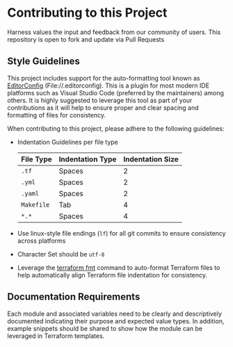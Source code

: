 # Contributing to this Project
Harness values the input and feedback from our community of users.  This repository is open to fork and update via Pull Requests

## Style Guidelines
This project includes support for the auto-formatting tool known as [EditorConfig](https://EditorConfig.org) (File://.editorconfig).  This is a plugin for most modern IDE platforms such as Visual Studio Code (preferred by the maintainers) among others.  It is highly suggested to leverage this tool as part of your contributions as it will help to ensure proper and clear spacing and formatting of files for consistency.

When contributing to this project, please adhere to the following guidelines:
* Indentation Guidelines per file type

    | File Type | Indentation Type | Indentation Size |
    | --- | --- | --- |
    | `.tf` | Spaces | 2 |
    | `.yml` | Spaces | 2 |
    | `.yaml` | Spaces | 2 |
    | `Makefile`| Tab | 4 |
    | `*.*` | Spaces | 4 |

* Use linux-style file endings (`lf`) for all git commits to ensure consistency across platforms
* Character Set should be `utf-8`
* Leverage the [terraform fmt](https://developer.hashicorp.com/terraform/cli/commands/fmt) command to auto-format Terraform files to help automatically align Terraform file indentation for consistency.

## Documentation Requirements
Each module and associated variables need to be clearly and descriptively documented indicating their purpose and expected value types.  In addition, example snippets should be shared to show how the module can be leveraged in Terraform templates.
